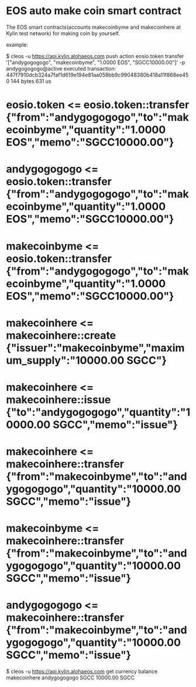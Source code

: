 # EOS auto make coin smart contract
The EOS smart contracts(accounts makecoinbyme and makecoinhere at Kylin test network) for making coin by yourself.

example:

$ cleos -u https://api.kylin.alohaeos.com push action eosio.token transfer '["andygogogogo", "makecoinbyme", "1.0000 EOS", "SGCC10000.00"]' -p andygogogogo@active
executed transaction: 447f7910dcb324a7faf1d619e194e81aa058bb9c99048380b418a11f868ee450  144 bytes  631 us
#   eosio.token <= eosio.token::transfer        {"from":"andygogogogo","to":"makecoinbyme","quantity":"1.0000 EOS","memo":"SGCC10000.00"}
#  andygogogogo <= eosio.token::transfer        {"from":"andygogogogo","to":"makecoinbyme","quantity":"1.0000 EOS","memo":"SGCC10000.00"}
#  makecoinbyme <= eosio.token::transfer        {"from":"andygogogogo","to":"makecoinbyme","quantity":"1.0000 EOS","memo":"SGCC10000.00"}
#  makecoinhere <= makecoinhere::create         {"issuer":"makecoinbyme","maximum_supply":"10000.00 SGCC"}
#  makecoinhere <= makecoinhere::issue          {"to":"andygogogogo","quantity":"10000.00 SGCC","memo":"issue"}
#  makecoinhere <= makecoinhere::transfer       {"from":"makecoinbyme","to":"andygogogogo","quantity":"10000.00 SGCC","memo":"issue"}
#  makecoinbyme <= makecoinhere::transfer       {"from":"makecoinbyme","to":"andygogogogo","quantity":"10000.00 SGCC","memo":"issue"}
#  andygogogogo <= makecoinhere::transfer       {"from":"makecoinbyme","to":"andygogogogo","quantity":"10000.00 SGCC","memo":"issue"}

$ cleos -u https://api.kylin.alohaeos.com get currency balance makecoinhere andygogogogo SGCC
10000.00 SGCC

